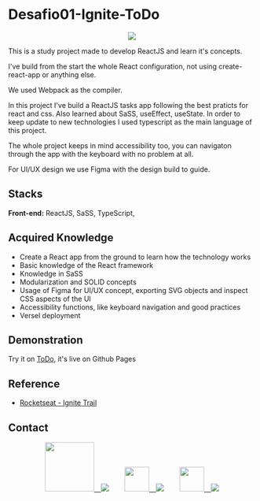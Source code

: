 # Desafio01-Ignite-ToDo

<p align="center">
 <img src="https://user-images.githubusercontent.com/60658855/175439208-3bb9240b-fda2-4d07-91e5-3d1ea37822f1.gif" align="center"/>
</p>

This is a study project made to develop ReactJS and learn it's concepts.

I've build from the start the whole React configuration, not using create-react-app or anything else.

We used Webpack as the compiler.

In this project I've build a ReactJS tasks app following the best praticts for react and css. Also learned about SaSS, useEffect, useState. In order to keep update to new technologies I used typescript as the main language of this project.

The whole project keeps in mind accessibility too, you can navigaton through the app with the keyboard with no problem at all.

For UI/UX design we use Figma with the design build to guide.


## Stacks

**Front-end:** ReactJS, SaSS, TypeScript,

## Acquired Knowledge

- Create a React app from the ground to learn how the technology works
- Basic knowledge of the React framework 
- Knowledge in SaSS
- Modularization and SOLID concepts
- Usage of Figma for UI/UX concept, exporting SVG objects and inspect CSS aspects of the UI
- Accessibility functions, like keyboard navigation and good practices
- Versel deployment

## Demonstration

Try it on [ToDo](https://rafelis1997.github.io/Desafio01-Ignite/), it's live on Github Pages


## Reference

 - [Rocketseat - Ignite Trail](https://www.rocketseat.com.br/ignite)


## Contact
<div align="center">
<a href="www.fiverr.com/rafelis"><img src="https://user-images.githubusercontent.com/60658855/173694257-fb708c62-1ea4-4cac-8e4b-a4a9fd0f327d.svg" width=100/>&emsp;<img src="https://img.shields.io/badge/Fiverr-gree"/></a>&emsp;&emsp;
<a href="mailto:rafaelheros80@gmail.com"><img src="https://user-images.githubusercontent.com/60658855/173694529-46008a39-4803-4062-abea-62cc75fbfbe6.svg" width=50/>&emsp;<img src="https://img.shields.io/badge/Gmail-red"/></a>&emsp;&emsp;
<a href="https://www.linkedin.com/in/rafael-heros-almeida-4bbb2915b"><img src="https://user-images.githubusercontent.com/60658855/173696050-8e9fd0b4-0834-42e4-bc2c-20c88b718354.png" width=50/>&emsp;<img src="https://img.shields.io/badge/LinkedIn-016FAA""/></a>
</div>

